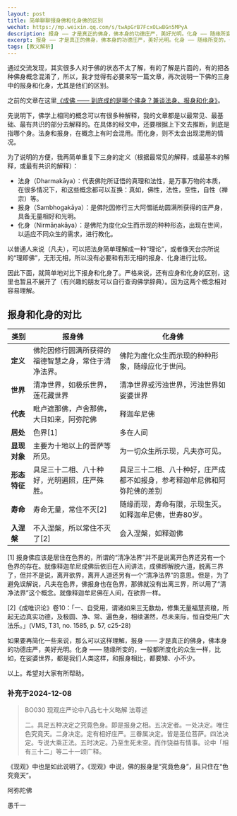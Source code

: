 ```yaml
---
layout: post
title: 简单聊聊报身佛和化身佛的区别
wechat: https://mp.weixin.qq.com/s/twApGrB7FcxOLwBGn5MPyA
description: 报身 —— 才是真正的佛身，佛本身的功德庄严，美好光明。化身 —— 随缘所变的，一般都所度化的众生一样，比如，在娑婆世界，都是我们人类这样，和报身相比，都要矮、小不少。
excerpt: 报身 —— 才是真正的佛身，佛本身的功德庄严，美好光明。化身 —— 随缘所变的，一般都所度化的众生一样，比如，在娑婆世界，都是我们人类这样，和报身相比，都要矮、小不少。
tags: [教义解析]
---
```


通过交流发现，其实很多人对于佛的状态不太了解，有的了解是片面的，有的把各种佛身概念混淆了，所以，我才觉得有必要来写一篇文章，再次说明一下佛的三身中的报身和化身，尤其是他们的区别。

之前的文章在这里[《成佛 —— 到底成的是哪个佛身？兼谈法身、报身和化身》](https://mp.weixin.qq.com/s/1cgX4e-HhRV_tRZfcWv5Jw)。

先说明下，佛学上相同的概念可以有很多种解释，我的文章都是以最常见、最基础、最有共识的部分去解释的。在具体的经文中，还要根据上下文去推断，到底是指哪个身。法身和报身，在概念上有时会混用。而化身，则不太会出现混用的情况。

为了说明的方便，我再简单重复下三身的定义（根据最常见的解释，或最基本的解释，或最有共识的解释）：

* 法身（Dharmakāya）：代表佛陀所证悟的真理和法性，是万事万物的本质，在很多情况下，和这些概念都可以互换：真如，佛性，法性，空性，自性（禅宗）等。
* 报身（Sambhogakāya）：是佛陀因修行三大阿僧祇劫圆满所获得的庄严身，具备无量相好和光明。
* 化身（Nirmāṇakāya）：是佛陀为度化众生而示现的种种形态，出现在世间，以适应不同众生的需求，进行教化。

以普通人来说（凡夫），可以把法身简单理解成一种“理论”，或者像天台宗所说的“理即佛”，无形无相，所以没有必要和有形无相的报身、化身进行比较。

因此下面，就简单地对比下报身和化身了。严格来说，还有应身和化身的区别，这里也暂且不展开了（有兴趣的朋友可以自行查询佛学辞典）。因为这两个概念相对容易理解。

## 报身和化身的对比

| **类别**       | **报身佛**     | **化身佛**     |
| ------- | ---------------------- | ---------------------- |
| **定义** | 佛陀因修行圆满所获得的福德智慧之身，常住于清净法界。   | 佛陀为度化众生而示现的种种形象，随缘应化于世间。   |
|**世界**| 清净世界，如极乐世界，莲花藏世界 | 清净世界或污浊世界，污浊世界如娑婆世界 |
| **代表**|毗卢遮那佛，卢舍那佛，大日如来，阿弥陀佛 | 释迦牟尼佛 |
|**居处** | 色界[1] | 多在人间 | 
| **显现对象**   | 主要为十地以上的菩萨等所见。   | 为一切众生所示现，凡夫亦可见。 |
| **形态特征** | 具足三十二相、八十种好，光明遍照，庄严殊胜。   | 具足三十二相、八十种好，庄严成都不如报身，参考释迦牟尼佛和阿弥陀佛的差别 |
| **寿命**  | 寿命无量，常住不灭[2]   | 随缘而现，寿命有限，示现生灭。如释迦牟尼佛，世寿80岁。 |
| **入涅槃**| 不入涅槃，所以常住不灭了[2] | 会入涅槃，如释迦佛 | 

[1] 报身佛应该是居住在色界的，所谓的“清净法界”并不是说离开色界还另有一个色界的存在。就像释迦牟尼成佛后依旧在人间讲法，成佛即解脱六道，脱离三界了，但并不是说，离开欲界，离开人道还另有一个“清净法界”的意思。但是，为了避免误解说，凡夫在色界，佛报身也在色界，那佛就没有出离三界，所以用了“清净法界”这个概念。就像释迦牟尼佛在人间，在欲界一样。

[2]《成唯识论》卷10：「一、自受用，谓诸如来三无数劫，修集无量福慧资粮，所起无边真实功德，及极圆、净、常、遍色身，相续湛然，尽未来际，恒自受用广大法乐。」(VMS, T31, no. 1585, p. 57, c25-28) 

如果要再简化一些来说，那么可以这样理解，报身 —— 才是真正的佛身，佛本身的功德庄严，美好光明。化身 —— 随缘所变的，一般都所度化的众生一样，比如，在娑婆世界，都是我们人类这样，和报身相比，都要矮、小不少。

以上。希望对大家有所帮助。

### 补充于2024-12-08
> BO030 现观庄严论中八品七十义略解 法尊述
>
> 二。具足五种决定之究竟色身。即是报身之相。五决定者。一处决定。唯住色究竟天。二身决定。定有相好庄严。三眷属决定。皆是圣位菩萨。四法决定。专说大乘正法。五时决定。乃至生死未空。而作饶益有情事。论中「相有三十二」等二十一颂广释。

《现观》中也是如此说明了。《现观》中说，佛的报身是“究竟色身”，且只住在“色究竟天”。


阿弥陀佛

愚千一

